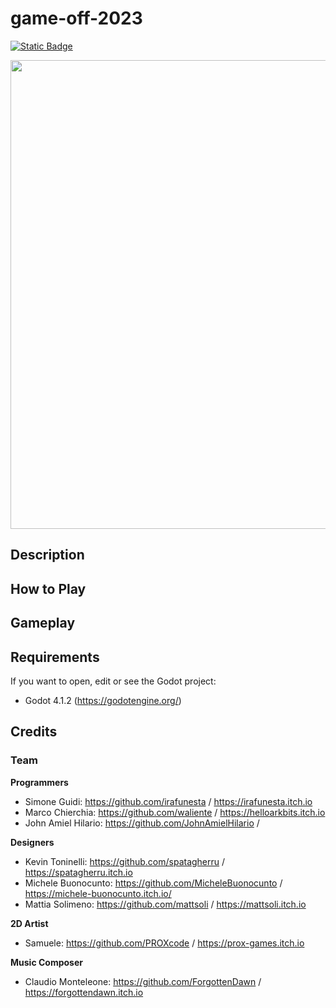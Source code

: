 # game-off-2023
[![Static Badge](https://img.shields.io/badge/Made_with-Godot-grey?logo=godot-engine&logoColor=white&labelColor=grey&color=%2353A5E0)](https://godotengine.org/)

<img src="https://placehold.co/1920x1080?text=Placeholder" width="750">

## Description

## How to Play

## Gameplay

## Requirements

If you want to open, edit or see the Godot project:
* Godot 4.1.2 (https://godotengine.org/)

## Credits
### Team
**Programmers**
* Simone Guidi: https://github.com/irafunesta / https://irafunesta.itch.io
* Marco Chierchia: https://github.com/waliente / https://helloarkbits.itch.io
* John Amiel Hilario: https://github.com/JohnAmielHilario / 

**Designers**
* Kevin Toninelli: https://github.com/spatagherru / https://spatagherru.itch.io
* Michele Buonocunto: https://github.com/MicheleBuonocunto / https://michele-buonocunto.itch.io/
* Mattia Solimeno: https://github.com/mattsoli / https://mattsoli.itch.io

**2D Artist**
* Samuele: https://github.com/PROXcode / https://prox-games.itch.io

**Music Composer**
* Claudio Monteleone: https://github.com/ForgottenDawn / https://forgottendawn.itch.io
